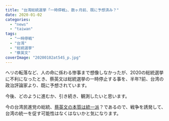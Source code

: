 ```yaml
---
title: "台湾総統選挙「一時停戦」、数ヶ月前、既に予想済み？"
date: 2020-01-02
categories: 
  - "news"
  - "taiwan"
tags: 
  - "一時停戦"
  - "台湾"
  - "総統選挙"
  - "蔡英文"
coverImage: "20200102at54S_p.jpg"
---
```


ヘリの転落など、人の命に係わる惨事まで想像しなかったが、2020の総統選挙に不利になったとき、蔡英文は総統選挙の一時停止する事を、半年?前、台湾の政治評論家より、既に予想されています。

今後、どのように進むか、引き続き、観測したいと思います。

今の台湾民進党の総統、[蔡英文の本質は統一派](https://blog.loveapple.cn/news/20191223758.html)？であるので、戦争を誘発して、台湾の統一を促す可能性はなくはないかと気になります。
